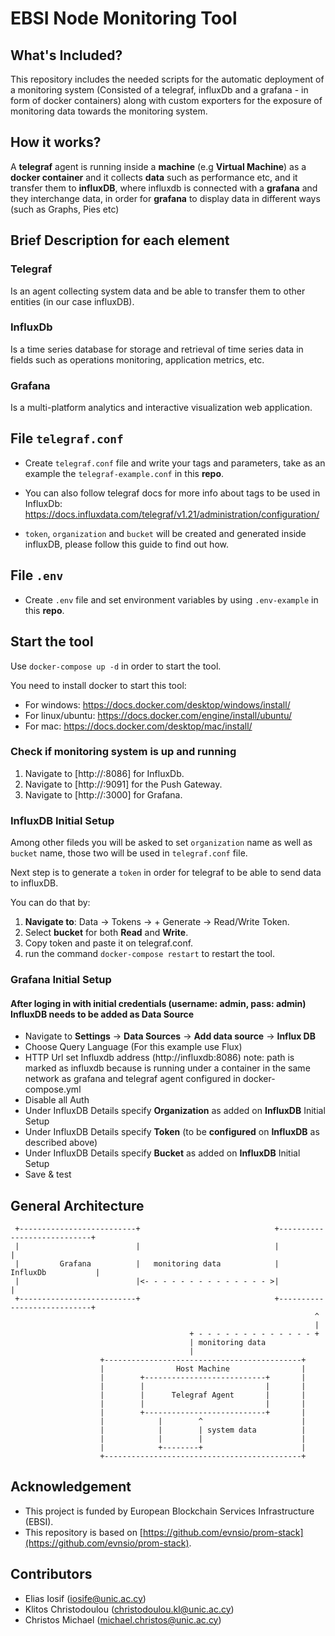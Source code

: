 # EBSI Node Monitoring Tool

## What's Included?

This repository includes the needed scripts for the automatic deployment of a monitoring system (Consisted of a telegraf, influxDb and a grafana - in form of docker containers) along with custom exporters for the exposure of monitoring data towards the monitoring system.

## How it works?
A **telegraf** agent is running inside a **machine** (e.g **Virtual Machine**) as a **docker container** and it collects **data** such as performance etc, and it transfer them to **influxDB**, where influxdb is connected with a **grafana** and they interchange data, in order for **grafana** to display data in different ways (such as Graphs, Pies etc)

## Brief Description for each element
### Telegraf
Is an agent collecting system data and be able to transfer them to other entities (in our case influxDB).

### InfluxDb
Is a time series database for storage and retrieval of time series data in fields such as operations monitoring, application metrics, etc.

### Grafana
Is a multi-platform analytics and interactive visualization web application.

## File `telegraf.conf`

- Create `telegraf.conf` file and write your tags and parameters, take as an example the `telegraf-example.conf` in this **repo**.

- You can also follow telegraf docs for more info about tags to be used in InfluxDb: https://docs.influxdata.com/telegraf/v1.21/administration/configuration/

- `token`, `organization` and `bucket` will be created and generated inside influxDB, please follow this guide to find out how.

## File `.env`

- Create `.env` file and set environment variables by using `.env-example` in this **repo**.

## Start the tool

Use `docker-compose up -d` in order to start the tool.

You need to install docker to start this tool:

- For windows: https://docs.docker.com/desktop/windows/install/
- For linux/ubuntu: https://docs.docker.com/engine/install/ubuntu/
- For mac: https://docs.docker.com/desktop/mac/install/

### Check if monitoring system is up and running

1. Navigate to [http://<your-address>:8086] for InfluxDb.
2. Navigate to [http://<your-address>:9091] for the Push Gateway.
3. Navigate to [http://<your-address>:3000] for Grafana.

### InfluxDB Initial Setup

Among other fileds you will be asked to set `organization` name as well as `bucket` name, those two will be used in `telegraf.conf` file.

Next step is to generate a `token` in order for telegraf to be able to send data to influxDB.

You can do that by:

1. **Navigate to**: Data -> Tokens -> + Generate -> Read/Write Token.
2. Select **bucket** for both **Read** and **Write**.
3. Copy token and paste it on telegraf.conf.
4. run the command `docker-compose restart` to restart the tool.
 
### Grafana Initial Setup
#### After loging in with initial credentials (username: admin, pass: admin) InfluxDB needs to be added as Data Source
* Navigate to **Settings** -> **Data Sources** -> **Add data source** -> **Influx DB**
* Choose Query Language (For this example use Flux)
* HTTP Url set Influxdb address (http://influxdb:8086) note: path is marked as influxdb because is running under a container in the same network as grafana and telegraf agent configured in docker-compose.yml
* Disable all Auth
* Under InfluxDB Details specify **Organization** as added on **InfluxDB** Initial Setup
* Under InfluxDB Details specify **Token** (to be **configured** on **InfluxDB** as described above)
* Under InfluxDB Details specify **Bucket** as added on **InfluxDB** Initial Setup
* Save & test

## General Architecture

```
 +--------------------------+                              +----------------------------+
 |                          |                              |                            |
 |         Grafana          |   monitoring data            |         InfluxDb           |
 |                          |<- - - - - - - - - - - - - - >|                            |
 +--------------------------+                              +----------------------------+
                                                                    ^
                                                                    |
                                        + - - - - - - - - - - - - - +
                                        | monitoring data
                                        |
                    +--------------------------------------------+
                    |                Host Machine                |
                    |        +---------------------------+       |
                    |        |                           |       | 
                    |        |      Telegraf Agent       |       |
                    |        |                           |       |
                    |        +---------------------------+       |
                    |            |        ^                      |
                    |            |        | system data          |
                    |            |        |                      |
                    |            +--------+                      |
                    +--------------------------------------------+
```
## Acknowledgement
* This project is funded by European Blockchain Services Infrastructure (EBSI).
* This repository is based on [https://github.com/evnsio/prom-stack](https://github.com/evnsio/prom-stack).
 
 ## Contributors
* Elias Iosif (iosife@unic.ac.cy)
* Klitos Christodoulou (christodoulou.kl@unic.ac.cy)
* Christos Michael (michael.christos@unic.ac.cy)
